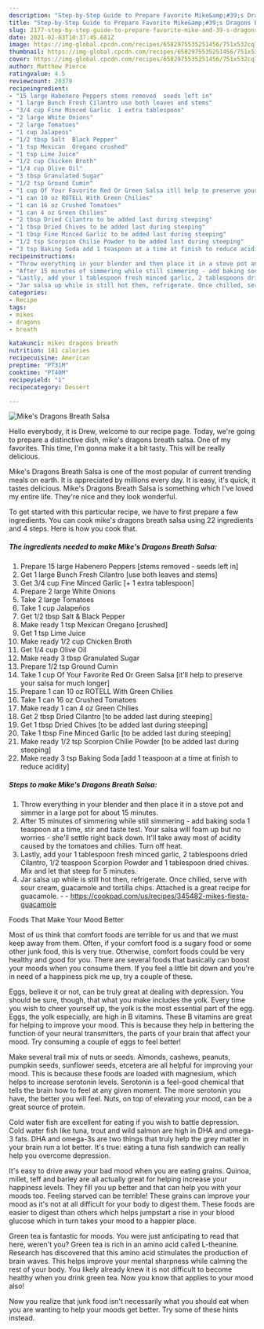 ```yaml
---
description: "Step-by-Step Guide to Prepare Favorite Mike&amp;#39;s Dragons Breath Salsa"
title: "Step-by-Step Guide to Prepare Favorite Mike&amp;#39;s Dragons Breath Salsa"
slug: 2177-step-by-step-guide-to-prepare-favorite-mike-and-39-s-dragons-breath-salsa
date: 2021-02-03T10:37:45.681Z
image: https://img-global.cpcdn.com/recipes/6582975535251456/751x532cq70/mikes-dragons-breath-salsa-recipe-main-photo.jpg
thumbnail: https://img-global.cpcdn.com/recipes/6582975535251456/751x532cq70/mikes-dragons-breath-salsa-recipe-main-photo.jpg
cover: https://img-global.cpcdn.com/recipes/6582975535251456/751x532cq70/mikes-dragons-breath-salsa-recipe-main-photo.jpg
author: Matthew Pierce
ratingvalue: 4.5
reviewcount: 20379
recipeingredient:
- "15 large Habenero Peppers stems removed  seeds left in"
- "1 large Bunch Fresh Cilantro use both leaves and stems"
- "3/4 cup Fine Minced Garlic  1 extra tablespoon"
- "2 large White Onions"
- "2 large Tomatoes"
- "1 cup Jalapeos"
- "1/2 tbsp Salt  Black Pepper"
- "1 tsp Mexican  Oregano crushed"
- "1 tsp Lime Juice"
- "1/2 cup Chicken Broth"
- "1/4 cup Olive Oil"
- "3 tbsp Granulated Sugar"
- "1/2 tsp Ground Cumin"
- "1 cup Of Your Favorite Red Or Green Salsa itll help to preserve your salsa for much longer"
- "1 can 10 oz ROTELL With Green Chilies"
- "1 can 16 oz Crushed Tomatoes"
- "1 can 4 oz Green Chilies"
- "2 tbsp Dried Cilantro to be added last during steeping"
- "1 tbsp Dried Chives to be added last during steeping"
- "1 tbsp Fine Minced Garlic to be added last during steeping"
- "1/2 tsp Scorpion Chilie Powder to be added last during steeping"
- "3 tsp Baking Soda add 1 teaspoon at a time at finish to reduce acidity"
recipeinstructions:
- "Throw everything in your blender and then place it in a stove pot and simmer in a large pot for about 15 minutes."
- "After 15 minutes of simmering while still simmering - add baking soda 1 teaspoon at a time, stir and taste test. Your salsa will foam up but no worries - she&#39;ll settle right back down. It&#39;ll take away most of acidity caused by the tomatoes and chilies. Turn off heat."
- "Lastly, add your 1 tablespoon fresh minced garlic, 2 tablespoons dried Cilantro, 1/2 teaspoon Scorpion Powder and 1 tablespoon dried chives. Mix and let that steep for 5 minutes."
- "Jar salsa up while is still hot then, refrigerate. Once chilled, serve with sour cream, guacamole and tortilla chips. Attached is a great recipe for guacamole.  https://cookpad.com/us/recipes/345482-mikes-fiesta-guacamole"
categories:
- Recipe
tags:
- mikes
- dragons
- breath

katakunci: mikes dragons breath 
nutrition: 181 calories
recipecuisine: American
preptime: "PT31M"
cooktime: "PT40M"
recipeyield: "1"
recipecategory: Dessert

---
```



![Mike&#39;s Dragons Breath Salsa](https://img-global.cpcdn.com/recipes/6582975535251456/751x532cq70/mikes-dragons-breath-salsa-recipe-main-photo.jpg)

Hello everybody, it is Drew, welcome to our recipe page. Today, we're going to prepare a distinctive dish, mike&#39;s dragons breath salsa. One of my favorites. This time, I'm gonna make it a bit tasty. This will be really delicious.

Mike&#39;s Dragons Breath Salsa is one of the most popular of current trending meals on earth. It is appreciated by millions every day. It is easy, it's quick, it tastes delicious. Mike&#39;s Dragons Breath Salsa is something which I've loved my entire life. They're nice and they look wonderful.




To get started with this particular recipe, we have to first prepare a few ingredients. You can cook mike&#39;s dragons breath salsa using 22 ingredients and 4 steps. Here is how you cook that.

<!--inarticleads1-->

##### The ingredients needed to make Mike&#39;s Dragons Breath Salsa:

1. Prepare 15 large Habenero Peppers [stems removed - seeds left in]
1. Get 1 large Bunch Fresh Cilantro [use both leaves and stems]
1. Get 3/4 cup Fine Minced Garlic [+ 1 extra tablespoon]
1. Prepare 2 large White Onions
1. Take 2 large Tomatoes
1. Take 1 cup Jalapeños
1. Get 1/2 tbsp Salt &amp; Black Pepper
1. Make ready 1 tsp Mexican  Oregano [crushed]
1. Get 1 tsp Lime Juice
1. Make ready 1/2 cup Chicken Broth
1. Get 1/4 cup Olive Oil
1. Make ready 3 tbsp Granulated Sugar
1. Prepare 1/2 tsp Ground Cumin
1. Take 1 cup Of Your Favorite Red Or Green Salsa [it&#39;ll help to preserve your salsa for much longer]
1. Prepare 1 can 10 oz ROTELL With Green Chilies
1. Take 1 can 16 oz Crushed Tomatoes
1. Make ready 1 can 4 oz Green Chilies
1. Get 2 tbsp Dried Cilantro [to be added last during steeping]
1. Get 1 tbsp Dried Chives [to be added last during steeping]
1. Take 1 tbsp Fine Minced Garlic [to be added last during steeping]
1. Make ready 1/2 tsp Scorpion Chilie Powder [to be added last during steeping]
1. Make ready 3 tsp Baking Soda [add 1 teaspoon at a time at finish to reduce acidity]




<!--inarticleads2-->

##### Steps to make Mike&#39;s Dragons Breath Salsa:

1. Throw everything in your blender and then place it in a stove pot and simmer in a large pot for about 15 minutes.
1. After 15 minutes of simmering while still simmering - add baking soda 1 teaspoon at a time, stir and taste test. Your salsa will foam up but no worries - she&#39;ll settle right back down. It&#39;ll take away most of acidity caused by the tomatoes and chilies. Turn off heat.
1. Lastly, add your 1 tablespoon fresh minced garlic, 2 tablespoons dried Cilantro, 1/2 teaspoon Scorpion Powder and 1 tablespoon dried chives. Mix and let that steep for 5 minutes.
1. Jar salsa up while is still hot then, refrigerate. Once chilled, serve with sour cream, guacamole and tortilla chips. Attached is a great recipe for guacamole. -  - https://cookpad.com/us/recipes/345482-mikes-fiesta-guacamole




Foods That Make Your Mood Better


Most of us think that comfort foods are terrible for us and that we must keep away from them. Often, if your comfort food is a sugary food or some other junk food, this is very true. Otherwise, comfort foods could be very healthy and good for you. There are several foods that basically can boost your moods when you consume them. If you feel a little bit down and you're in need of a happiness pick me up, try a couple of these.

Eggs, believe it or not, can be truly great at dealing with depression. You should be sure, though, that what you make includes the yolk. Every time you wish to cheer yourself up, the yolk is the most essential part of the egg. Eggs, the yolk especially, are high in B vitamins. These B vitamins are great for helping to improve your mood. This is because they help in bettering the function of your neural transmitters, the parts of your brain that affect your mood. Try consuming a couple of eggs to feel better!

Make several trail mix of nuts or seeds. Almonds, cashews, peanuts, pumpkin seeds, sunflower seeds, etcetera are all helpful for improving your mood. This is because these foods are loaded with magnesium, which helps to increase serotonin levels. Serotonin is a feel-good chemical that tells the brain how to feel at any given moment. The more serotonin you have, the better you will feel. Nuts, on top of elevating your mood, can be a great source of protein.

Cold water fish are excellent for eating if you wish to battle depression. Cold water fish like tuna, trout and wild salmon are high in DHA and omega-3 fats. DHA and omega-3s are two things that truly help the grey matter in your brain run a lot better. It's true: eating a tuna fish sandwich can really help you overcome depression. 

It's easy to drive away your bad mood when you are eating grains. Quinoa, millet, teff and barley are all actually great for helping increase your happiness levels. They fill you up better and that can help you with your moods too. Feeling starved can be terrible! These grains can improve your mood as it's not at all difficult for your body to digest them. These foods are easier to digest than others which helps jumpstart a rise in your blood glucose which in turn takes your mood to a happier place.

Green tea is fantastic for moods. You were just anticipating to read that here, weren't you? Green tea is rich in an amino acid called L-theanine. Research has discovered that this amino acid stimulates the production of brain waves. This helps improve your mental sharpness while calming the rest of your body. You likely already knew it is not difficult to become healthy when you drink green tea. Now you know that applies to your mood also!

Now you realize that junk food isn't necessarily what you should eat when you are wanting to help your moods get better. Try  some  of  these  hints  instead.

